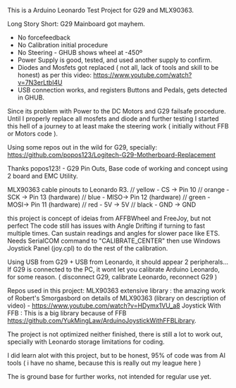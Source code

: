 This is a Arduino Leonardo Test Project for G29 and MLX90363.

Long Story Short: G29 Mainboard got mayhem.
- No forcefeedback
- No Calibration initial procedure
- No Steering - GHUB shows wheel at -450º
- Power Supply is good, tested, and used another supply to confirm.
- Diodes and Mosfets got replaced ( not all, lack of tools and skill to be honest) as per this video: https://www.youtube.com/watch?v=7N3erLtbl4U
- USB connection works, and registers Buttons and Pedals, gets detected in GHUB.

Since its problem with Power to the DC Motors and G29 failsafe procedure. Until I properly replace all mosfets and diode and further testing
I started this hell of a journey to at least make the steering work ( initially without FFB or Motors code ).

Using some repos out in the wild for G29, specially:
https://github.com/popos123/Logitech-G29-Motherboard-Replacement

Thanks popos123! -  G29 Pin Outs, Base code of working and concept using 2 board and EMC Utility. 

MLX90363 cable pinouts to Leonardo R3.
// yellow - CS  -> Pin 10
// orange - SCK -> Pin 13 (hardware)
// blue   - MISO-> Pin 12 (hardware) 
// green  - MOSI-> Pin 11 (hardware)
// red    - 5V -> 5V
// black  - GND -> GND



this project is concept of ideias from AFFBWheel and FreeJoy, but not perfect
The code still has issues with Angle Drifting if turning to fast multiple times. Can sustain readings and angles for slower pace like ETS.
Needs SerialCOM command to "CALIBRATE_CENTER" then use Windows Joystick Panel (joy.cpl) to do the rest of the calibration.


Using USB from G29 + USB from Leonardo, it should appear 2 peripherals...
If G29 is connected to the PC, it wont let you calibrate Arduino Leonardo, for some reason. ( disconnect G29, calibrate Leonardo, reconnect G29 )


Repos used in this project:
MLX90363 extensive library : the amazing work of Robert's Smorgasbord on details of MLX90363 (library on description of video) - https://www.youtube.com/watch?v=HDymx1VU_a8
Joystick With FFB : This is a big library because of FFB https://github.com/YukMingLaw/ArduinoJoystickWithFFBLibrary.

The project is not optimized neither finished, there is still a lot to work out, specially with Leonardo storage limitations for coding.

I did learn alot with this project, but to be honest, 95% of code was from AI tools 
( i have no shame, because this is really out my league here )

The is ground base for further works, not intended for regular use yet.

